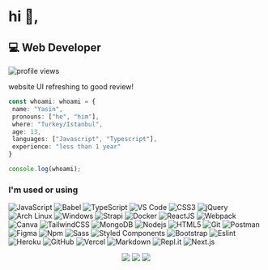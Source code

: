 # hi 👋,

## 💻 Web Developer
![profile views](https://komarev.com/ghpvc/?username=healthpackdev&style=flat-square)

website UI refreshing to good review!

```ts
const whoami: whoami = {
 name: "Yasin",
 pronouns: ["he", "him"],
 where: "Turkey/Istanbul",
 age: 13,
 languages: ["Javascript", "Typescript"],
 experience: "less than 1 year"
}

console.log(whoami);
```

  
### I'm used or using
 
![JavaScript](https://img.shields.io/badge/-JavaScript-%23F7DF1C?style=flat-square&logo=javascript&logoColor=000000&labelColor=%23F7DF1C&color=%23F7DF1C)
![Babel](https://img.shields.io/badge/Babel-F9DC3e?style=flat-square&logo=babel&logoColor=black)
![TypeScript](https://img.shields.io/badge/typescript%20-%23007ACC.svg?&style=flat-square&logo=typescript&logoColor=white)
![VS Code](https://img.shields.io/static/v1?style=flat-square&message=Visual+Studio+Code&color=007ACC&logo=Visual+Studio+Code&logoColor=FFFFFF&label=)
![CSS3](https://img.shields.io/badge/-CSS3-%231572B6?style=flat-square&logo=css3)
![jQuery](https://img.shields.io/badge/jquery%20-%230769AD.svg?&style=flat-square&logo=jquery&logoColor=white)
![Arch Linux](https://img.shields.io/badge/Arch_Linux-1793D1?style=flat-square&logo=arch-linux&logoColor=white)
![Windows](https://img.shields.io/badge/Windows-0078D6?style=flat-square&logo=windows&logoColor=white)
![Strapi](https://img.shields.io/badge/strapi-%232E7EEA.svg?&style=flat-square&logo=strapi&logoColor=white)
![Docker](https://img.shields.io/badge/-Docker-46a2f1?style=flat-square&logo=docker&logoColor=white)
![ReactJS](https://img.shields.io/badge/-ReactJs-61DAFB?logo=react&logoColor=black&style=flat-square)
![Webpack](https://img.shields.io/badge/webpack%20-%238DD6F9.svg?&style=flat-square&logo=webpack&logoColor=black)
![Canva](https://img.shields.io/badge/Canva%20-%2300C4CC.svg?&style=flat-square&logo=Canva&logoColor=white)
![TailwindCSS](https://img.shields.io/static/v1?style=flat-square&message=Tailwind+CSS&color=38B2AC&logo=Tailwind+CSS&logoColor=FFFFFF&label=)
![MongoDB](https://img.shields.io/badge/MongoDB-%234ea94b.svg?&style=flat-square&logo=mongodb&logoColor=white)
![Nodejs](https://img.shields.io/badge/-Nodejs-339933?style=flat-square&logo=Node.js&logoColor=ffffff)
![HTML5](https://img.shields.io/badge/-HTML5-%23E44D27?style=flat-square&logo=html5&logoColor=ffffff)
![Git](https://img.shields.io/badge/-Git-%23F05032?style=flat-square&logo=git&logoColor=%23ffffff)
![Postman](https://img.shields.io/badge/Postman-FF6C37?style=flat-square&logo=postman&logoColor=white)
![Figma](https://img.shields.io/badge/figma%20-%23F24E1E.svg?&style=flat-square&logo=figma&logoColor=white)
![Npm](https://img.shields.io/badge/-npm-CB3837?style=flat-square&logo=npm)
![Sass](https://img.shields.io/badge/-Sass-%23CC6699?style=flat-square&logo=sass&logoColor=ffffff)
![Styled Components](https://img.shields.io/badge/styled--components-DB7093?style=flat-square&logo=styled-components&logoColor=white)
![Bootstrap](https://img.shields.io/badge/-Bootstrap-563D7C?style=flat-square&logo=Bootstrap)
![Eslint](https://img.shields.io/badge/ESLint-4B3263?style=flat-square&logo=eslint&logoColor=white)
![Heroku](https://img.shields.io/badge/heroku%20-%23430098.svg?&style=flat-square&logo=heroku&logoColor=white)
![GitHub](https://img.shields.io/badge/-GitHub-181717?style=flat-square&logo=github)
![Vercel](https://img.shields.io/badge/vercel-%23000000.svg?&style=flat-square&logo=vercel&logoColor=white)
![Markdown](https://img.shields.io/badge/markdown-%23000000.svg?&style=flat-square&logo=markdown&logoColor=white)
![Repl.it](https://img.shields.io/badge/Repl.it-%230D101E.svg?&style=flat-square&logo=Repl.it&logoColor=white)
![Next.js](https://img.shields.io/badge/nextjs-%23000000.svg?&style=flat-square&logo=next.js&logoColor=white)

<p align="center">
    <img src="https://github-readme-stats.vercel.app/api?username=healthpackdev&show_icons=true&hide_title=true&theme=dark&count_private=true&include_all_commits=true&hide_border=true" />
    <img src="https://github-readme-stats.vercel.app/api/top-langs/?username=healthpackdev&layout=compact&theme=dark&count_private=true&include_all_commits=true&hide_border=true&langs_count=10" />
    <img src="https://github-profile-trophy.vercel.app/?username=healthpackdev&theme=nord&row=1" />
</p>
